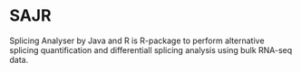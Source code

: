 # SAJR
Splicing Analyser by Java and R is R-package to perform alternative splicing quantification and differentiall splicing analysis using bulk RNA-seq data. 
